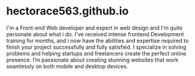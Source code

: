 # hectorace563.github.io
I'm a Front-end Web developer and expert in web design and I'm quite personate about what i do. I've received intense frontend Development training for months, and i now have the abilities and expertise required to finish your project successfully and fully satisfied. 
I specialize in solving problems and helping startups and freelancers create the perfect online presence. I’m passionate about creating stunning websites that work seamlessly on both mobile and desktop devices.
